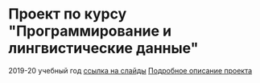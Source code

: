 # Проект по курсу "Программирование и лингвистические данные"

2019-20 учебный год
[ссылка на слайды](Виселица.pdf)
[Подробное описание проекта](description.md)
